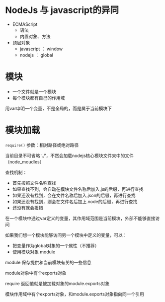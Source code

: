 # NodeJs 与 javascript的异同
- ECMAScript
  - 语法
  - 内置对象、方法
- 顶层对象
  - javascript ： window
  - nodejs ： global
  
# 模块
- 一个文件就是一个模块
- 每个模块都有自己的作用域

用var申明一个变量，不是全局的，而是属于当前模块下

# 模块加载
`require()` 参数：相对路径或绝对路径

当前目录不可省略 ‘./’，不然会加载nodejs核心模块文件夹中的文件（node_moudles）

查找机制：

- 首先按照文件名称查找
- 如果查找不到，会自动在模块文件名称后加入.js的后缀，再进行查找
- 如果还没有找到，会在文件名称后加入.json的后缀，再进行查找
- 如果还没有找到，则会在文件名后加上.node的后缀，再进行查找
- 还没有就会报错

在一个模块中通过var定义的变量，其作用域范围是当前模块，外部不能够直接访问

如果我们想一个模块能够访问另一个模块中定义的变量，可以：
- 把变量作为global对象的一个属性（不推荐）
- 使用模块对象 module

module 保存提供和当前模块有关的一些信息

module对象中有个exports对象

require 返回值就是被加载对象的module.exports对象

模块作用域中有个exports对象，和module.exports对象指向同一个引用
